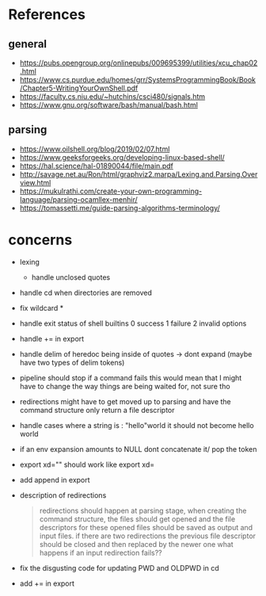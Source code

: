 # **References**

## general

- https://pubs.opengroup.org/onlinepubs/009695399/utilities/xcu_chap02.html
- https://www.cs.purdue.edu/homes/grr/SystemsProgrammingBook/Book/Chapter5-WritingYourOwnShell.pdf
- https://faculty.cs.niu.edu/~hutchins/csci480/signals.htm
- https://www.gnu.org/software/bash/manual/bash.html

## parsing

- https://www.oilshell.org/blog/2019/02/07.html
- https://www.geeksforgeeks.org/developing-linux-based-shell/
- https://hal.science/hal-01890044/file/main.pdf
- http://savage.net.au/Ron/html/graphviz2.marpa/Lexing.and.Parsing.Overview.html
- https://mukulrathi.com/create-your-own-programming-language/parsing-ocamllex-menhir/
- https://tomassetti.me/guide-parsing-algorithms-terminology/

# **concerns**

- lexing
  - handle unclosed quotes
- handle cd when directories are removed
- fix wildcard \*
- handle exit status of shell builtins 0 success 1 failure 2 invalid options
- handle += in export
- handle delim of heredoc being inside of quotes -> dont expand (maybe have two types of delim tokens)
- pipeline should stop if a command fails
  this would mean that I might have to change the way things are being waited for, not sure tho
- redirections might have to get moved up to parsing and have the command structure only return a file descriptor
- handle cases where a string is : "hello"world
  it should not become hello world
- if an env expansion amounts to NULL dont concatenate it/ pop the token
- export xd="" should work like export xd=
- add append in export

- description of redirections

  > redirections should happen at parsing stage, when creating the command structure, the files should get opened and the file descriptors for these opened files should be saved as output and input files.
  > if there are two redirections the previous file descriptor should be closed and then replaced by the newer one
  > what happens if an input redirection fails??

- fix the disgusting code for updating PWD and OLDPWD in cd
- add += in export
